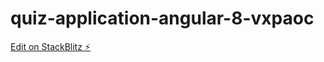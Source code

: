 # quiz-application-angular-8-vxpaoc

[Edit on StackBlitz ⚡️](https://stackblitz.com/edit/quiz-application-angular-8-vxpaoc)